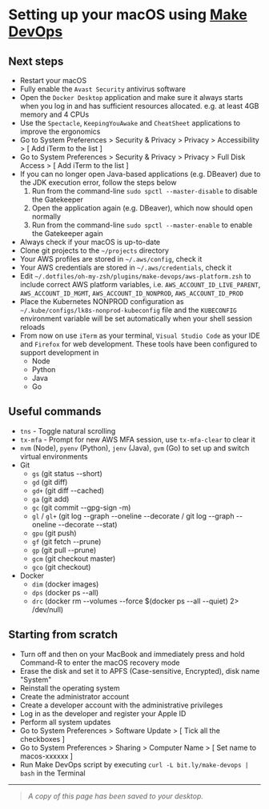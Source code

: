 # Setting up your macOS using [Make DevOps](https://github.com/nhsd-ddce/make-devops)

## Next steps

- Restart your macOS
- Fully enable the `Avast Security` antivirus software
- Open the `Docker Desktop` application and make sure it always starts when you log in and has sufficient resources allocated. e.g. at least 4GB memory and 4 CPUs
- Use the `Spectacle`, `KeepingYouAwake` and `CheatSheet` applications to improve the ergonomics
- Go to System Preferences > Security & Privacy > Privacy > Accessibility > [ Add iTerm to the list ]
- Go to System Preferences > Security & Privacy > Privacy > Full Disk Access > [ Add iTerm to the list ]
- If you can no longer open Java-based applications (e.g. DBeaver) due to the JDK execution error, follow the steps below
  1. Run from the command-line `sudo spctl --master-disable` to disable the Gatekeeper
  2. Open the application again (e.g. DBeaver), which now should open normally
  3. Run from the command-line `sudo spctl --master-enable` to enable the Gatekeeper again
- Always check if your macOS is up-to-date
- Clone git projects to the `~/projects` directory
- Your AWS profiles are stored in `~/.aws/config`, check it
- Your AWS credentials are stored in `~/.aws/credentials`, check it
- Edit `~/.dotfiles/oh-my-zsh/plugins/make-devops/aws-platform.zsh` to include correct AWS platform variables, i.e. `AWS_ACCOUNT_ID_LIVE_PARENT`, `AWS_ACCOUNT_ID_MGMT`, `AWS_ACCOUNT_ID_NONPROD`, `AWS_ACCOUNT_ID_PROD`
- Place the Kubernetes NONPROD configuration as `~/.kube/configs/lk8s-nonprod-kubeconfig` file and the `KUBECONFIG` environment variable will be set automatically when your shell session reloads
- From now on use `iTerm` as your terminal, `Visual Studio Code` as your IDE and `Firefox` for web development. These tools have been configured to support development in
  - Node
  - Python
  - Java
  - Go

## Useful commands

- `tns` - Toggle natural scrolling
- `tx-mfa` - Prompt for new AWS MFA session, use `tx-mfa-clear` to clear it
- `nvm` (Node), `pyenv` (Python), `jenv` (Java), `gvm` (Go) to set up and switch virtual environments
- Git
  - `gs` (git status --short)
  - `gd` (git diff)
  - `gd+` (git diff --cached)
  - `ga` (git add)
  - `gc` (git commit --gpg-sign -m)
  - `gl` / `gl+` (git log --graph --oneline --decorate / git log --graph --oneline --decorate --stat)
  - `gpu` (git push)
  - `gf` (git fetch --prune)
  - `gp` (git pull --prune)
  - `gcm` (git checkout master)
  - `gco` (git checkout)
- Docker
  - `dim` (docker images)
  - `dps` (docker ps --all)
  - `drc` (docker rm --volumes --force \$(docker ps --all --quiet) 2> /dev/null)

## Starting from scratch

- Turn off and then on your MacBook and immediately press and hold Command-R to enter the macOS recovery mode
- Erase the disk and set it to APFS (Case-sensitive, Encrypted), disk name "System"
- Reinstall the operating system
- Create the administrator account
- Create a developer account with the administrative privileges
- Log in as the developer and register your Apple ID
- Perform all system updates
- Go to System Preferences > Software Update > [ Tick all the checkboxes ]
- Go to System Preferences > Sharing > Computer Name > [ Set name to macos-xxxxxx ]
- Run Make DevOps script by executing `curl -L bit.ly/make-devops | bash` in the Terminal

---

> _A copy of this page has been saved to your desktop._
